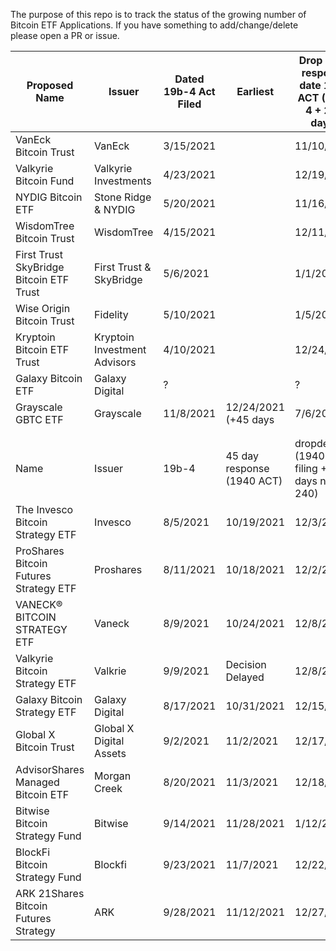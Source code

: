 The purpose of this repo is to track the status of the growing number of Bitcoin ETF Applications. If you have something to add/change/delete please open a PR or issue. 


| Proposed Name                           | Issuer                       | Dated 19b-4 Act Filed |      Earliest              | Drop dead response date 1933 ACT (19b-4 + 240 days)        | Type                |
|-----------------------------------------|------------------------------|-----------------------|----------------------------|------------------------------------------------------------|---------------------|
| VanEck Bitcoin Trust                    | VanEck                       | 3/15/2021             |                            | 11/10/2021                                                 | Physical            |
| Valkyrie Bitcoin Fund                   | Valkyrie Investments         | 4/23/2021             |                            | 12/19/2021                                                 | Physical            |
| NYDIG Bitcoin ETF                       | Stone Ridge & NYDIG          | 5/20/2021             |                            | 11/16/2021                                                 | Physical            |
| WisdomTree Bitcoin Trust                | WisdomTree                   | 4/15/2021             |                            | 12/11/2021                                                 | Physical            |
| First Trust SkyBridge Bitcoin ETF Trust | First Trust & SkyBridge      | 5/6/2021              |                            | 1/1/2022                                                   | Physical            |
| Wise Origin Bitcoin Trust               | Fidelity                     | 5/10/2021             |                            | 1/5/2022                                                   | Physical            |
| Kryptoin Bitcoin ETF Trust              | Kryptoin Investment Advisors | 4/10/2021             |                            | 12/24/2021                                                 | Physical            |
| Galaxy Bitcoin ETF                      | Galaxy Digital               | ?                     |                            | ?                                                          |                     |
| Grayscale GBTC ETF                      | Grayscale                    | 11/8/2021             |      12/24/2021   (+45 days| 7/6/2022                                                     |                     |
|                                         |                              |                       |                            |                                                            |                     |
|                                         |                              |                       |                            |                                                            |                     |
| Name                                    | Issuer                       | 19b-4                 | 45 day response (1940 ACT) | dropdead (1940 ACT  filing +90 days not 240)               | Type                |
| The Invesco Bitcoin Strategy ETF        | Invesco                      | 8/5/2021              | 10/19/2021                 | 12/3/2021                                                  | Futures/derivatives |
| ProShares Bitcoin Futures Strategy ETF  | Proshares                    | 8/11/2021             | 10/18/2021                 | 12/2/2021                                                  | Futures/derivatives |
| VANECK® BITCOIN STRATEGY ETF            | Vaneck                       | 8/9/2021              | 10/24/2021                 | 12/8/2021                                                  | Futures/derivatives |
| Valkyrie Bitcoin Strategy ETF           | Valkrie                      | 9/9/2021              | Decision Delayed           | 12/8/2021                                                  | Futures/derivatives |
| Galaxy Bitcoin Strategy ETF             | Galaxy Digital               | 8/17/2021             | 10/31/2021                 | 12/15/2021                                                 | Futures/derivatives |
| Global X Bitcoin Trust                  | Global X Digital Assets      | 9/2/2021              | 11/2/2021                  | 12/17/2021                                                 | Futures/derivatives |
| AdvisorShares Managed Bitcoin ETF       | Morgan Creek                 | 8/20/2021             | 11/3/2021                  | 12/18/2021                                                 | Futures/derivatives |
| Bitwise Bitcoin Strategy Fund           | Bitwise                      | 9/14/2021             | 11/28/2021                 | 1/12/2022                                                  | Futures/derivatives |
| BlockFi Bitcoin Strategy Fund           | Blockfi                      | 9/23/2021             | 11/7/2021                  | 12/22/2021                                                 | Futures/derivatives |
| ARK 21Shares Bitcoin Futures Strategy   | ARK                          | 9/28/2021             | 11/12/2021                 | 12/27/2021                                                 | Futures/derivatives |
